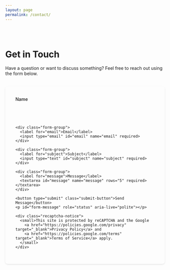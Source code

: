 ```yaml
---
layout: page
permalink: /contact/
---
```


<div class="contact-container">
  <h1>Get in Touch</h1>
  <p class="contact-intro">Have a question or want to discuss something? Feel free to reach out using the form below.</p>

  <form action="https://script.google.com/macros/s/AKfycbxluuT1xMYvgYKlyV-gkFHipxGOotCMYymGZROeISw411dS8IfFmDHO1-WV6nA3wqmEMQ/exec" method="GET" class="contact-form">
    <div class="form-group">
      <label for="name">Name</label>
      <input type="text" id="name" name="name" required>
    </div>

    <div class="form-group">
      <label for="email">Email</label>
      <input type="email" id="email" name="email" required>
    </div>

    <div class="form-group">
      <label for="subject">Subject</label>
      <input type="text" id="subject" name="subject" required>
    </div>

    <div class="form-group">
      <label for="message">Message</label>
      <textarea id="message" name="message" rows="5" required></textarea>
    </div>

    <button type="submit" class="submit-button">Send Message</button>
    <p id="form-message" role="status" aria-live="polite"></p>

    <div class="recaptcha-notice">
      <small>This site is protected by reCAPTCHA and the Google
        <a href="https://policies.google.com/privacy" target="_blank">Privacy Policy</a> and
        <a href="https://policies.google.com/terms" target="_blank">Terms of Service</a> apply.
      </small>
    </div>
  </form>
</div>

<style>
.contact-container {
  max-width: 600px;
  margin: 0 auto;
  padding: 2rem 0;
}

.contact-intro {
  color: var(--text-secondary);
  margin-bottom: 2rem;
}

.contact-form {
  background: var(--bg-secondary);
  border: 1px solid var(--border-color);
  border-radius: 8px;
  padding: 2rem;
  box-shadow: 0 2px 4px rgba(0, 0, 0, 0.1);
}

.form-group {
  margin-bottom: 1.5rem;
}

.form-group label {
  display: block;
  margin-bottom: 0.5rem;
  color: var(--text-primary);
  font-weight: 500;
}

.form-group input,
.form-group textarea {
  width: 100%;
  padding: 0.75rem;
  border: 1px solid var(--input-border);
  background-color: var(--input-bg);
  color: var(--input-text);
  border-radius: 4px;
  font-size: 1rem;
  transition: border-color 0.3s ease;
}

.form-group input:focus,
.form-group textarea:focus {
  outline: none;
  border-color: var(--input-border-focus);
}

.submit-button {
  background-color: var(--button-bg);
  color: var(--button-text);
  padding: 0.75rem 1.5rem;
  border: none;
  border-radius: 4px;
  font-size: 1rem;
  cursor: pointer;
  transition: all 0.3s ease;
  position: relative;
}

.submit-button:hover {
  background-color: var(--button-bg-hover);
  transform: translateY(-1px);
}

.submit-button:active {
  transform: translateY(0);
}

.submit-button:disabled {
  cursor: not-allowed;
  background-color: var(--text-tertiary);
  transform: none;
}

.submit-button.loading::after {
  content: '';
  position: absolute;
  width: 1em;
  height: 1em;
  border: 2px solid #ffffff;
  border-radius: 50%;
  border-top-color: transparent;
  animation: spin 0.6s linear infinite;
  right: 0.5rem;
  top: 50%;
  transform: translateY(-50%);
}

@keyframes spin {
  to { transform: rotate(360deg); }
}

#form-message {
  margin: 0.5rem 0 0;
  font-size: 0.9rem;
  text-align: center;
  min-height: 1.2em;
  padding: 0.5rem;
  border-radius: 0.5rem;
  transition: all 0.3s ease-out;
  opacity: 0;
  transform: translateY(-10px);
}

#form-message.visible {
  opacity: 1;
  transform: translateY(0);
}

#form-message.success {
  background-color: var(--accent-color, #28a745);
  color: #ffffff;
  font-weight: bold;
  text-shadow: 0 1px 2px rgba(0, 0, 0, 0.2);
}

#form-message.error {
  background-color: #dc3545;
  color: #ffffff;
}

.recaptcha-notice {
  text-align: center;
  margin-top: 1rem;
  padding: 0.5rem;
  color: var(--text-secondary);
}

.recaptcha-notice a {
  color: var(--link-color);
  text-decoration: none;
}

.recaptcha-notice a:hover {
  text-decoration: underline;
}
</style>

<!-- Google reCAPTCHA v3 -->
<script src="https://www.google.com/recaptcha/api.js?render=6LdZHtcrAAAAAAJmF3TOHhFZ3pXruQjIqPzXReK-N"></script>
<script src="/assets/js/contact.js"></script>